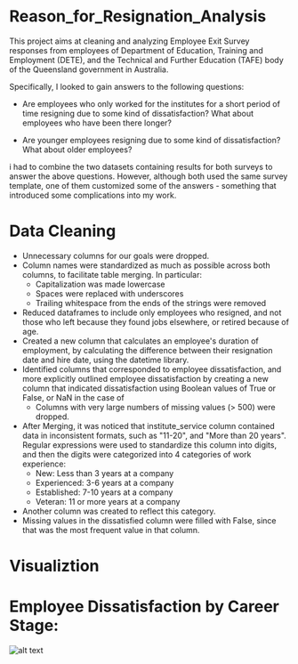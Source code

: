 # Reason_for_Resignation_Analysis

This project aims at cleaning and analyzing Employee Exit Survey responses from employees of Department of Education, Training and Employment (DETE), and the Technical and Further Education (TAFE) body of the Queensland government in Australia.

Specifically, I looked to gain answers to the following questions:

   * Are employees who only worked for the institutes for a short period of time resigning due to some kind of dissatisfaction? What about employees who have been there longer?
   
   * Are younger employees resigning due to some kind of dissatisfaction? What about older employees?

i had to combine the two datasets containing results for both surveys to answer the above questions. However, although both used the same survey template, one of them customized some of the answers - something that introduced some complications into my work.


# Data Cleaning

 *    Unnecessary columns for our goals were dropped.
 *   Column names were standardized as much as possible across both columns, to facilitate table merging. In particular:
       *  Capitalization was made lowercase
        * Spaces were replaced with underscores
        * Trailing whitespace from the ends of the strings were removed
  *   Reduced dataframes to include only employees who resigned, and not those who left because they found jobs elsewhere, or retired because of age.
 *    Created a new column that calculates an employee's duration of employment, by calculating the difference between their resignation date and hire           date, using the datetime library.
  *   Identified columns that corresponded to employee dissatisfaction, and more explicitly outlined employee dissatisfaction by creating a new column           that indicated dissatisfaction using Boolean values of True or False, or NaN in the case of
       *  Columns with very large numbers of missing values (> 500) were dropped.
  *  After Merging, it was noticed that institute_service column contained data in inconsistent formats, such as "11-20", and "More than 20 years".            Regular expressions were used to standardize this column into digits, and then the digits were categorized into 4 categories of work experience:
       *  New: Less than 3 years at a company
       *  Experienced: 3-6 years at a company
       *  Established: 7-10 years at a company
       *  Veteran: 11 or more years at a company
   *  Another column was created to reflect this category.
   *  Missing values in the dissatisfied column were filled with False, since that was the most frequent value in that column.



# Visualiztion

# Employee Dissatisfaction by Career Stage:

![alt text](http://url/to/re1.png)

